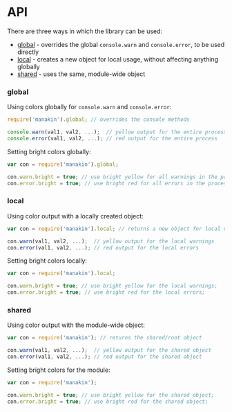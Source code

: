 # API

There are three ways in which the library can be used:

* [global] - overrides the global `console.warn` and `console.error`, to be used directly  
* [local] - creates a new object for local usage, without affecting anything globally 
* [shared] - uses the same, module-wide object

### global

Using colors globally for `console.warn` and `console.error`:

```js
require('manakin').global; // overrides the console methods

console.warn(val1, val2, ...);  // yellow output for the entire process
console.error(val1, val2, ...); // red output for the entire process
```

Setting bright colors globally:

```js
var con = require('manakin').global;

con.warn.bright = true; // use bright yellow for all warnings in the process;
con.error.bright = true; // use bright red for all errors in the process;
```

### local

Using color output with a locally created object:

```js
var con = require('manakin').local; // returns a new object for local usage 

con.warn(val1, val2, ...);  // yellow output for the local warnings
con.error(val1, val2, ...); // red output for the local errors
```

Setting bright colors locally:

```js
var con = require('manakin').local;

con.warn.bright = true; // use bright yellow for the local warnings;
con.error.bright = true; // use bright red for the local errors;
```

### shared

Using color output with the module-wide object:

```js
var con = require('manakin'); // returns the shared/root object 

con.warn(val1, val2, ...);  // yellow output for the shared object
con.error(val1, val2, ...); // red output for the shared object
```

Setting bright colors for the module:

```js
var con = require('manakin');

con.warn.bright = true; // use bright yellow for the shared object;
con.error.bright = true; // use bright red for the shared object;
```

[global]:#global  
[local]:#local
[shared]:#shared

